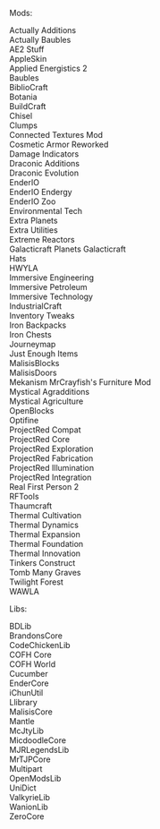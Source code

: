 Mods:

  Actually Additions  
  Actually Baubles  
  AE2 Stuff  
  AppleSkin  
  Applied Energistics 2  
  Baubles  
  BiblioCraft  
  Botania  
  BuildCraft  
  Chisel  
  Clumps  
  Connected Textures Mod  
  Cosmetic Armor Reworked  
  Damage Indicators  
  Draconic Additions  
  Draconic Evolution  
  EnderIO  
  EnderIO Endergy  
  EnderIO Zoo  
  Environmental Tech  
  Extra Planets  
  Extra Utilities  
  Extreme Reactors  
  Galacticraft  Planets
  Galacticraft  
  Hats  
  HWYLA  
  Immersive Engineering  
  Immersive Petroleum  
  Immersive Technology  
  IndustrialCraft  
  Inventory Tweaks  
  Iron Backpacks  
  Iron Chests  
  Journeymap  
  Just Enough Items  
  MalisisBlocks  
  MalisisDoors  
  Mekanism 
  MrCrayfish's Furniture Mod  
  Mystical Agradditions  
  Mystical Agriculture  
  OpenBlocks  
  Optifine  
  ProjectRed Compat  
  ProjectRed Core  
  ProjectRed Exploration  
  ProjectRed Fabrication  
  ProjectRed Illumination  
  ProjectRed Integration  
  Real First Person 2  
  RFTools  
  Thaumcraft  
  Thermal Cultivation  
  Thermal Dynamics  
  Thermal Expansion  
  Thermal Foundation  
  Thermal Innovation  
  Tinkers Construct  
  Tomb Many Graves  
  Twilight Forest  
  WAWLA  

Libs:

  BDLib  
  BrandonsCore  
  CodeChickenLib  
  COFH Core  
  COFH World  
  Cucumber  
  EnderCore  
  iChunUtil  
  Llibrary  
  MalisisCore  
  Mantle  
  McJtyLib  
  MicdoodleCore  
  MJRLegendsLib  
  MrTJPCore  
  Multipart  
  OpenModsLib  
  UniDict  
  ValkyrieLib  
  WanionLib  
  ZeroCore  
